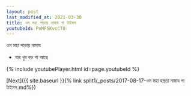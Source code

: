 ```yaml
---
layout: post
last_modified_at: 2021-03-30
title: ওম মহা পাড়ায় নামায গা টাইমস
youtubeId: PnMF5KvcCT0
---
```

 
 
 ওম মহা পাড়ায় নামায  
 
 -  যার খুব বড় পা আছে 
 
  
 
  
 
 
 
 
 
 


{% include youtubePlayer.html id=page.youtubeId %}
 
[Next]({{ site.baseurl }}{% link  split1/_posts/2017-08-17-ওম মহা হস্থতা নামায গা টাইমস.md%})
 
